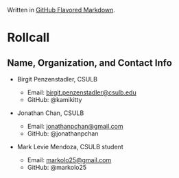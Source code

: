 Written in [GitHub Flavored Markdown](https://help.github.com/articles/github-flavored-markdown).

Rollcall
========

Name, Organization, and Contact Info
-------------------------------------------------

* Birgit Penzenstadler, CSULB
	* Email: birgit.penzenstadler@csulb.edu
	* GitHub: @kamikitty
	
* Jonathan Chan, CSULB
	* Email: jonathanpchan@gmail.com
	* GitHub: @jonathanpchan

* Mark Levie Mendoza, CSULB student
	* Email: markolo25@gmail.com
	* GitHub: @markolo25 


